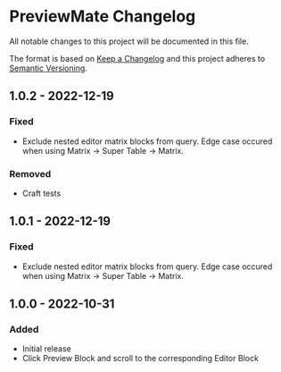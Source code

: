 # PreviewMate Changelog

All notable changes to this project will be documented in this file.

The format is based on [Keep a Changelog](http://keepachangelog.com/) and this project adheres to [Semantic Versioning](http://semver.org/).

## 1.0.2 - 2022-12-19
### Fixed
- Exclude nested editor matrix blocks from query. Edge case occured when using Matrix -> Super Table -> Matrix.
### Removed
- Craft tests

## 1.0.1 - 2022-12-19
### Fixed
- Exclude nested editor matrix blocks from query. Edge case occured when using Matrix -> Super Table -> Matrix.

## 1.0.0 - 2022-10-31
### Added
- Initial release
- Click Preview Block and scroll to the corresponding Editor Block